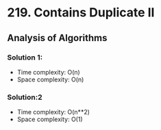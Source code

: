 # 219. Contains Duplicate II

## Analysis of Algorithms
### Solution 1:
 - Time complexity: O(n) 
 - Space complexity: O(n)
### Solution:2
 - Time complexity: O(n**2) 
 - Space complexity: O(1)
